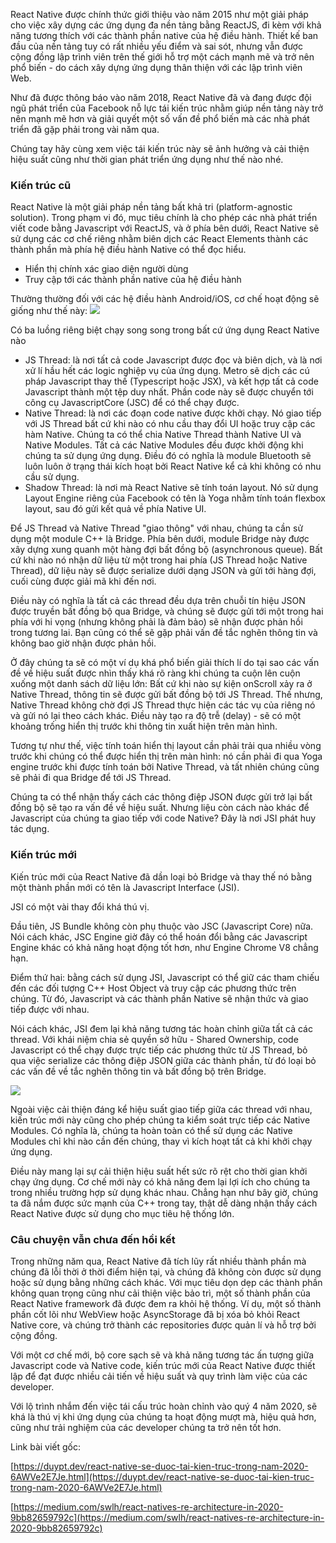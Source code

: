React Native được chính thức giới thiệu vào năm 2015 như một giải pháp cho việc xây dựng các ứng dụng đa nền tảng bằng ReactJS, đi kèm với khả năng tương thích với các thành phần native của hệ điều hành. Thiết kế ban đầu của nền tảng tuy có rất nhiều yếu điểm và sai sót, nhưng vẫn được cộng đồng lập trình viên trên thế giới hỗ trợ một cách mạnh mẽ và trở nên phổ biến - do cách xây dựng ứng dụng thân thiện với các lập trình viên Web.

Như đã được thông báo vào năm 2018, React Native đã và đang được đội ngũ phát triển của Facebook nỗ lực tái kiến trúc nhằm giúp nền tảng này trở nên mạnh mẽ hơn và giải quyết một số vấn đề phổ biến mà các nhà phát triển đã gặp phải trong vài năm qua.

Chúng tay hãy cùng xem việc tái kiến trúc này sẽ ảnh hưởng và cải thiện hiệu suất cũng như thời gian phát triển ứng dụng như thế nào nhé.

### Kiến trúc cũ
React Native là một giải pháp nền tảng bất khả tri (platform-agnostic solution). Trong phạm vi đó, mục tiêu chính là cho phép các nhà phát triển viết code bằng Javascript với ReactJS, và ở phía bên dưới, React Native sẽ sử dụng các cơ chế riêng nhằm biên dịch các React Elements thành các thành phần mà phía hệ điều hành Native có thể đọc hiểu.

- Hiển thị chính xác giao diện người dùng
- Truy cập tới các thành phần native của hệ điều hành

Thường thường đối với các hệ điều hành Android/iOS, cơ chế hoạt động sẽ giống như thế này:
![](https://images.viblo.asia/0d82911a-696b-4a19-9331-ded265f71372.png)

Có ba luồng riêng biệt chạy song song trong bất cứ ứng dụng React Native nào

- JS Thread: là nơi tất cả code Javascript được đọc và biên dịch, và là nơi xử lí hầu hết các logic nghiệp vụ của ứng dụng. Metro sẽ dịch các cú pháp Javascript thay thế (Typescript hoặc JSX), và kết hợp tất cả code Javascript thành một tệp duy nhất. Phần code này sẽ được chuyển tới công cụ JavascriptCore (JSC) để có thể chạy được.
- Native Thread: là nơi các đoạn code native được khởi chạy. Nó giao tiếp với JS Thread bất cứ khi nào có nhu cầu thay đổi UI hoặc truy cập các hàm Native. Chúng ta có thể chia Native Thread thành Native UI và Native Modules. Tất cả các Native Modules đều được khởi động khi chúng ta sử dụng ứng dụng. Điều đó có nghĩa là module Bluetooth sẽ luôn luôn ở trạng thái kích hoạt bởi React Native kể cả khi không có nhu cầu sử dụng.
- Shadow Thread: là nơi mà React Native sẽ tính toán layout. Nó sử dụng Layout Engine riêng của Facebook có tên là Yoga nhằm tính toán flexbox layout, sau đó gửi kết quả về phía Native UI.

Để JS Thread và Native Thread "giao thông" với nhau, chúng ta cần sử dụng một module C++ là Bridge. Phía bên dưới, module Bridge này được xây dựng xung quanh một hàng đợi bất đồng bộ (asynchronous queue). Bất cứ khi nào nó nhận dữ liệu từ một trong hai phía (JS Thread hoặc Native Thread), dữ liệu này sẽ được serialize dưới dạng JSON và gửi tới hàng đợi, cuối cùng được giải mã khi đến nơi.

Điều này có nghĩa là tất cả các thread đều dựa trên chuỗi tín hiệu JSON được truyền bất đồng bộ qua Bridge, và chúng sẽ được gửi tới một trong hai phía với hi vọng (nhưng không phải là đảm bảo) sẽ nhận được phản hồi trong tương lai. Bạn cũng có thể sẽ gặp phải vấn đề tắc nghẽn thông tin và không bao giờ nhận được phản hồi.

Ở đây chúng ta sẽ có một ví dụ khá phổ biến giải thích lí do tại sao các vấn đề về hiệu suất được nhìn thấy khá rõ ràng khi chúng ta cuộn lên cuộn xuống một danh sách dữ liệu lớn: Bất cứ khi nào sự kiện onScroll xảy ra ở Native Thread, thông tin sẽ được gửi bất đồng bộ tới JS Thread. Thế nhưng, Native Thread không chờ đợi JS Thread thực hiện các tác vụ của riêng nó và gửi nó lại theo cách khác. Điều này tạo ra độ trễ (delay) - sẽ có một khoảng trống hiển thị trước khi thông tin xuất hiện trên màn hình.

Tương tự như thế, việc tính toán hiển thị layout cần phải trải qua nhiều vòng trước khi chúng có thể được hiển thị trên màn hình: nó cần phải đi qua Yoga engine trước khi được tính toán bởi Native Thread, và tất nhiên chúng cũng sẽ phải đi qua Bridge để tới JS Thread.

Chúng ta có thể nhận thấy cách các thông điệp JSON được gửi trở lại bất đồng bộ sẽ tạo ra vấn đề về hiệu suất. Nhưng liệu còn cách nào khác để Javascript của chúng ta giao tiếp với code Native? Đây là nơi JSI phát huy tác dụng.

### Kiến trúc mới

Kiến trúc mới của React Native đã dần loại bỏ Bridge và thay thế nó bằng một thành phần mới có tên là Javascript Interface (JSI).

JSI có một vài thay đổi khá thú vị.

Đầu tiên, JS Bundle không còn phụ thuộc vào JSC (Javascript Core) nữa. Nói cách khác, JSC Engine giờ đây có thể hoán đổi bằng các Javascript Engine khác có khả năng hoạt động tốt hơn, như Engine Chrome V8 chẳng hạn.

Điểm thứ hai: bằng cách sử dụng JSI, Javascript có thể giữ các tham chiếu đến các đối tượng C++ Host Object và truy cập các phương thức trên chúng. Từ đó, Javascript và các thành phần Native sẽ nhận thức và giao tiếp được với nhau.

Nói cách khác, JSI đem lại khả năng tương tác hoàn chỉnh giữa tất cả các thread. Với khái niệm chia sẻ quyền sở hữu - Shared Ownership, code Javascript có thể chạy được trực tiếp các phương thức từ JS Thread, bỏ qua việc serialize các thông điệp JSON giữa các thành phần, từ đó loại bỏ các vấn đề về tắc nghẽn thông tin và bất đồng bộ trên Bridge.

![](https://images.viblo.asia/88fa50f7-ca0d-4043-bbfd-240906a073ae.png)

Ngoài việc cải thiện đáng kể hiệu suất giao tiếp giữa các thread với nhau, kiến trúc mới này cũng cho phép chúng ta kiểm soát trực tiếp các Native Modules. Có nghĩa là, chúng ta hoàn toàn có thể sử dụng các Native Modules chỉ khi nào cần đến chúng, thay vì kích hoạt tất cả khi khởi chạy ứng dụng.

Điều này mang lại sự cải thiện hiệu suất hết sức rõ rệt cho thời gian khởi chạy ứng dụng. Cơ chế mới này có khả năng đem lại lợi ích cho chúng ta trong nhiều trường hợp sử dụng khác nhau. Chẳng hạn như bây giờ, chúng ta đã nắm được sức mạnh của C++ trong tay, thật dễ dàng nhận thấy cách React Native được sử dụng cho mục tiêu hệ thống lớn.

### Câu chuyện vẫn chưa đến hồi kết

Trong những năm qua, React Native đã tích lũy rất nhiều thành phần mà chúng đã lỗi thời ở thời điểm hiện tại, và chúng đã không còn được sử dụng hoặc sử dụng bằng những cách khác. Với mục tiêu dọn dẹp các thành phần không quan trọng cũng như cải thiện việc bảo trì, một số thành phần của React Native framework đã được đem ra khỏi hệ thống. Ví dụ, một số thành phần cốt lõi như WebView hoặc AsyncStorage đã bị xóa bỏ khỏi React Native core, và chúng trở thành các repositories được quản lí và hỗ trợ bởi cộng đồng.

Với một cơ chế mới, bộ core sạch sẽ và khả năng tương tác ấn tượng giữa Javascript code và Native code, kiến trúc mới của React Native được thiết lập để đạt được nhiều cải tiến về hiệu suất và quy trình làm việc của các developer.

Với lộ trình nhắm đến việc tái cấu trúc hoàn chỉnh vào quý 4 năm 2020, sẽ khá là thú vị khi ứng dụng của chúng ta hoạt động mượt mà, hiệu quả hơn, cũng như trải nghiệm của các developer chúng ta trở nên tốt hơn.

Link bài viết gốc:

[https://duypt.dev/react-native-se-duoc-tai-kien-truc-trong-nam-2020-6AWVe2E7Je.html](https://duypt.dev/react-native-se-duoc-tai-kien-truc-trong-nam-2020-6AWVe2E7Je.html)

[https://medium.com/swlh/react-natives-re-architecture-in-2020-9bb82659792c](https://medium.com/swlh/react-natives-re-architecture-in-2020-9bb82659792c)